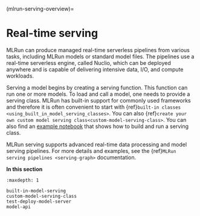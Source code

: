 (mlrun-serving-overview)=
# Real-time serving

MLRun can produce managed real-time serverless pipelines from various tasks, including MLRun models or standard model files.
The pipelines use a real-time serverless engine, called Nuclio, which can be deployed anywhere and is capable of delivering intensive data, I/O, and compute workloads.

Serving a model begins by creating a serving function. This function can run one or more models. To load and call a model, one needs to provide a serving class. MLRun has built-in support for commonly used frameworks and therefore it is often convenient to start with {ref}`built-in classes <using_built_in_model_serving_classes>`. You can also {ref}`create your own custom model serving class<custom-model-serving-class>`. You can also find an [example notebook](../tutorials/03-model-serving.html) that shows how to build and run a serving class.

MLRun serving supports advanced real-time data processing and model serving pipelines. For more details and examples, see the {ref}`MLRun serving pipelines <serving-graph>` documentation.

**In this section**

```{toctree}
:maxdepth: 1

built-in-model-serving
custom-model-serving-class
test-deploy-model-server
model-api
```
   